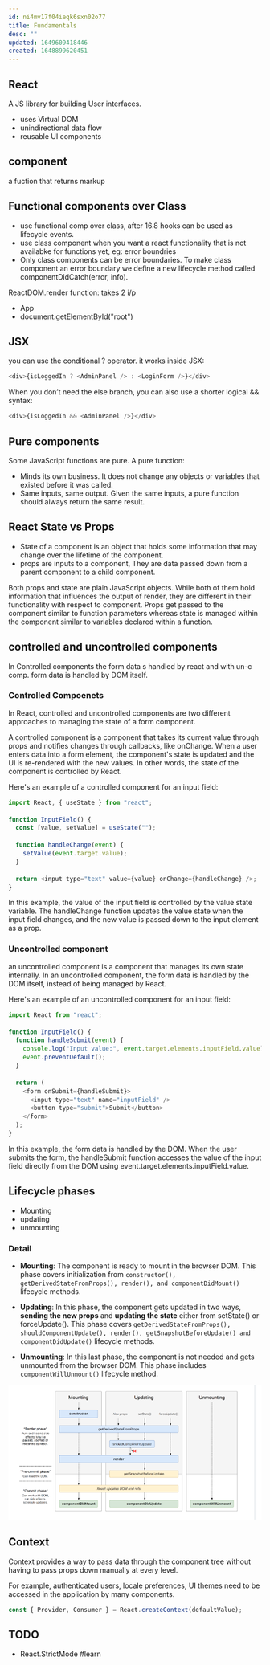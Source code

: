 ```yaml
---
id: ni4mv17f04ieqk6sxn02o77
title: Fundamentals
desc: ""
updated: 1649609418446
created: 1648899620451
---
```


## React

A JS library for building User interfaces.

- uses Virtual DOM
- unindirectional data flow
- reusable UI components

## component

a fuction that returns markup

## Functional components over Class

- use functional comp over class, after 16.8 hooks can be used as lifecycle events.
- use class component when you want a react functionality that is not availabke for functions yet, eg: error boundries
- Only class components can be error boundaries. To make class component an error boundary we define a new lifecycle method called componentDidCatch(error, info).

ReactDOM.render function: takes 2 i/p

- App
- document.getElementById("root")

## JSX

you can use the conditional ? operator. it works inside JSX:

```js
<div>{isLoggedIn ? <AdminPanel /> : <LoginForm />}</div>
```

When you don’t need the else branch, you can also use a shorter logical && syntax:

```js
<div>{isLoggedIn && <AdminPanel />}</div>
```

## Pure components

Some JavaScript functions are pure. A pure function:

- Minds its own business. It does not change any objects or variables that existed before it was called.
- Same inputs, same output. Given the same inputs, a pure function should always return the same result.

## React State vs Props

- State of a component is an object that holds some information that may change over the lifetime of the component.
- props are inputs to a component, They are data passed down from a parent component to a child component.

Both props and state are plain JavaScript objects. While both of them hold information that influences the output of render, they are different in their functionality with respect to component. Props get passed to the component similar to function parameters whereas state is managed within the component similar to variables declared within a function.

## controlled and uncontrolled components

In Controlled components the form data s handled by react and with un-c comp. form data is handled by DOM itself.

### Controlled Compoenets

In React, controlled and uncontrolled components are two different approaches to managing the state of a form component.

A controlled component is a component that takes its current value through props and notifies changes through callbacks, like onChange. When a user enters data into a form element, the component's state is updated and the UI is re-rendered with the new values. In other words, the state of the component is controlled by React.

Here's an example of a controlled component for an input field:

```js
import React, { useState } from "react";

function InputField() {
  const [value, setValue] = useState("");

  function handleChange(event) {
    setValue(event.target.value);
  }

  return <input type="text" value={value} onChange={handleChange} />;
}
```

In this example, the value of the input field is controlled by the value state variable. The handleChange function updates the value state when the input field changes, and the new value is passed down to the input element as a prop.

### Uncontrolled component

an uncontrolled component is a component that manages its own state internally. In an uncontrolled component, the form data is handled by the DOM itself, instead of being managed by React.

Here's an example of an uncontrolled component for an input field:

```js
import React from "react";

function InputField() {
  function handleSubmit(event) {
    console.log("Input value:", event.target.elements.inputField.value);
    event.preventDefault();
  }

  return (
    <form onSubmit={handleSubmit}>
      <input type="text" name="inputField" />
      <button type="submit">Submit</button>
    </form>
  );
}
```

In this example, the form data is handled by the DOM. When the user submits the form, the handleSubmit function accesses the value of the input field directly from the DOM using event.target.elements.inputField.value.

## Lifecycle phases

- Mounting
- updating
- unmounting

### Detail

- **Mounting**: The component is ready to mount in the browser DOM. This phase covers initialization from
  `constructor(), getDerivedStateFromProps(), render(), and componentDidMount()` lifecycle methods.

- **Updating**: In this phase, the component gets updated in two ways, **sending the new props** and **updating the state** either from setState() or forceUpdate(). This phase covers `getDerivedStateFromProps(), shouldComponentUpdate(), render(), getSnapshotBeforeUpdate() and componentDidUpdate()` lifecycle methods.

- **Unmounting**: In this last phase, the component is not needed and gets unmounted from the browser DOM. This phase includes `componentWillUnmount()` lifecycle method.

![Lifecycle of component](/assets/images/2023-04-14-19-35-20.png)

## Context

Context provides a way to pass data through the component tree without having to pass props down manually at every level.

For example, authenticated users, locale preferences, UI themes need to be accessed in the application by many components.

```js
const { Provider, Consumer } = React.createContext(defaultValue);
```

## TODO

- React.StrictMode #learn
